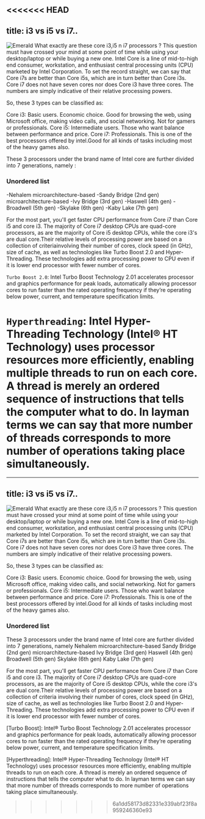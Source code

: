 <<<<<<< HEAD
---
title: i3 vs i5 vs i7..
---


![Emerald](img/intel_core_pic.png "Emerald")
What exactly are these core i3,i5 n i7 processors ? This question must have crossed your mind at some point of time while using your desktop/laptop
or while buying a new one. Intel Core is a line of mid-to-high end consumer, workstation, and enthusiast central processing units (CPU) marketed by
Intel Corporation.
To set the record straight, we can say that Core i7s are better than Core i5s, which are in turn better than Core i3s. Core i7 does not have
 seven cores nor does Core i3 have three cores. The numbers are simply indicative of their relative processing powers.

So, these 3 types can be classified as:

Core i3: Basic users. Economic choice. Good for browsing the web, using Microsoft office, making video calls, and social networking. Not for gamers or professionals.
Core i5: Intermediate users. Those who want balance between performance and price.
Core i7: Professionals. This is one of the best processors offered by intel.Good for all kinds of tasks including most of the heavy games also.


These 3 processors under the brand name of Intel core are further divided into 7 generations, namely :
### Unordered list

-Nehalem microarchitecture-based
-Sandy Bridge (2nd gen) microarchitecture-based
-Ivy Bridge (3rd gen)
-Haswell (4th gen)
-Broadwell (5th gen)
-Skylake (6th gen)
-Kaby Lake (7th gen)

For the most part, you'll get faster CPU performance from Core i7 than Core i5 and core i3. The majority of Core i7 desktop CPUs are quad-core processors, as are the majority of Core i5 desktop CPUs, while the core i3's are dual core.Their relative levels of processing power are based on a collection of criteriainvolving their number of cores, clock speed (in GHz), size of cache, as well as technologies like Turbo Boost 2.0 and Hyper-Threading.
These technologies add extra processing power to CPU even if it is lower end processor with fewer number of cores.

``Turbo Boost 2.0``: Intel Turbo Boost Technology 2.01 accelerates processor and graphics performance for peak loads, automatically allowing processor cores
	     to run faster than the rated operating frequency if they’re operating below power, current, and temperature specification limits.

``Hyperthreading``: Intel Hyper-Threading Technology (Intel® HT Technology) uses processor resources more efficiently, enabling multiple threads to run on each core.
		A thread  is merely an ordered sequence of instructions that tells the computer what to do. In layman terms we can say that more number of threads
corresponds to more number of operations taking place simultaneously.
=======
---
title: i3 vs i5 vs i7..
---


![Emerald](img/intelcorepic2.jpg "Emerald")
What exactly are these core i3,i5 n i7 processors ? This question must have crossed your mind at some point of time while using your desktop/laptop
or while buying a new one. Intel Core is a line of mid-to-high end consumer, workstation, and enthusiast central processing units (CPU) marketed by
Intel Corporation.
To set the record straight, we can say that Core i7s are better than Core i5s, which are in turn better than Core i3s. Core i7 does not have
 seven cores nor does Core i3 have three cores. The numbers are simply indicative of their relative processing powers.

So, these 3 types can be classified as:

Core i3: Basic users. Economic choice. Good for browsing the web, using Microsoft office, making video calls, and social networking. Not for gamers or professionals.
Core i5: Intermediate users. Those who want balance between performance and price.
Core i7: Professionals. This is one of the best processors offered by intel.Good for all kinds of tasks including most of the heavy games also.


### Unordered list
These 3 processors under the brand name of Intel core are further divided into 7 generations, namely
Nehalem microarchitecture-based
Sandy Bridge (2nd gen) microarchitecture-based
Ivy Bridge (3rd gen)
Haswell (4th gen)
Broadwell (5th gen)
Skylake (6th gen)
Kaby Lake (7th gen)

For the most part, you'll get faster CPU performance from Core i7 than Core i5 and core i3. The majority of Core i7 desktop CPUs are quad-core processors, as are the
 majority of Core i5 desktop CPUs, while the core i3's are dual core.Their relative levels of processing power are based on a collection of criteria
involving their number of cores, clock speed (in GHz), size of cache, as well as technologies like Turbo Boost 2.0 and Hyper-Threading.
These technologies add extra processing power to CPU even if it is lower end processor with fewer number of cores.

[Turbo Boost]: Intel® Turbo Boost Technology 2.01 accelerates processor and graphics performance for peak loads, automatically allowing processor cores
	     to run faster than the rated operating frequency if they’re operating below power, current, and temperature specification limits.

[Hyperthreading]: Intel® Hyper-Threading Technology (Intel® HT Technology) uses processor resources more efficiently, enabling multiple threads to run on each core.
		A thread  is merely an ordered sequence of instructions that tells the computer what to do. In layman terms we can say that more number of threads
corresponds to more number of operations taking place simultaneously.
>>>>>>> 6a1dd58173d82331e339abf23f8a959246360e93
